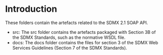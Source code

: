 # Introduction
These folders contain the artefacts related to the SDMX 2.1 SOAP API. 
- src: The src folder contains the artefacts packaged with Section 3B of the SDMX Standards, such as the normative WSDL file.
- docs: The docs folder contains the files for section 3 of the SDMX Web Services Guidelines (Section 7 of the SDMX Standards).